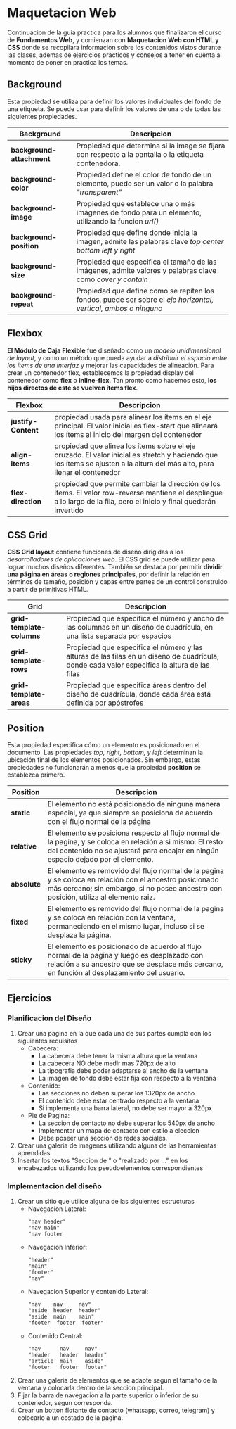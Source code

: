 # Maquetacion Web

Continuacion de la guia practica para los alumnos que finalizaron el curso de __Fundamentos Web__, y comienzan con __Maquetacion Web con HTML y CSS__ donde se recopilara informacion sobre los contenidos vistos durante las clases, ademas de ejercicios practicos y consejos a tener en cuenta al momento de poner en practica los temas.

## Background

Esta propiedad se utiliza para definir los valores individuales del fondo de una etiqueta. Se puede usar para definir los valores de una o de todas las siguientes propiedades.

| Background | Descripcion |
|--|--|
| __background-attachment__ | Propiedad que determina si la image se fijara con respecto a la pantalla o la etiqueta contenedora. |
| __background-color__ | Propiedad define el color de fondo de un elemento, puede ser un valor o la palabra _"transparent"_ |
| __background-image__ | Propiedad que establece una o más imágenes de fondo para un elemento, utilizando la funcion _url()_ |
| __background-position__ | Propiedad que define donde inicia la imagen, admite las palabras clave _top center bottom left y right_ |
| __background-size__ | Propiedad que especifica el tamaño de las imágenes, admite valores y palabras clave como _cover y contain_ |
| __background-repeat__ | Propiedad que define como se repiten los fondos, puede ser  sobre el _eje horizontal, vertical, ambos o ninguno_ |

## Flexbox

__El Módulo de Caja Flexible__ fue diseñado como un _modelo unidimensional de layout_, y como un método que pueda ayudar a _distribuir el espacio entre los ítems de una interfaz_ y mejorar las capacidades de alineación. Para crear un contenedor flex, establecemos la propiedad display del contenedor como __flex__ o __inline-flex__. Tan pronto como hacemos esto, __los hijos directos de este se vuelven ítems flex__.

| Flexbox |Descripcion|
|--|--|
| __justify-Content__ | propiedad usada para alinear los ítems en el eje principal. El valor inicial es flex-start que alineará los ítems al inicio del margen del contenedor |
| __align-items__ | propiedad que alinea los ítems sobre el eje cruzado. El valor inicial es stretch y haciendo que los ítems se ajusten a la altura del más alto, para llenar el contenedor |
| __flex-direction__ | propiedad que permite cambiar la dirección de los ítems. El valor row-reverse mantiene el despliegue a lo largo de la fila, pero el inicio y final quedarán invertido |

## CSS Grid

__CSS Grid layout__ contiene funciones de diseño dirigidas a los _desarrolladores de aplicaciones web_. El CSS grid se puede utilizar para lograr muchos diseños diferentes. También se destaca por permitir __dividir una página en áreas o regiones principales__, por definir la relación en términos de tamaño, posición y capas entre partes de un control construido a partir de primitivas HTML.

| Grid | Descripcion |
|--|--|
|__grid-template-columns__ | Propiedad que especifica el número y ancho de las columnas en un diseño de cuadrícula, en una lista separada por espacios |
|__grid-template-rows__ | Propiedad que especifica el número y las alturas de las filas en un diseño de cuadrícula, donde cada valor especifica la altura de las filas |
|__grid-template-areas__ | Propiedad que especifica áreas dentro del diseño de cuadrícula, donde cada área está definida por apóstrofes |

## Position

Esta propiedad especifica cómo un elemento es posicionado en el documento. Las propiedades _top, right, bottom, y left_ determinan la ubicación final de los elementos posicionados. Sin embargo, estas propiedades no funcionarán a menos que la propiedad __position__ se establezca primero.

| Position | Descripcion |
|--|--|
| __static__ | El elemento no está posicionado de ninguna manera especial, ya que siempre se posiciona de acuerdo con el flujo normal de la página
| __relative__ | El elemento se posiciona respecto al flujo normal de la pagina, y se coloca en relación a si mismo. El resto del contenido no se ajustará para encajar en ningún espacio dejado por el elemento. |
| __absolute__ | El elemento es removido del flujo normal de la pagina y se coloca en relación con el ancestro posicionado más cercano; sin embargo, si no posee ancestro con posición, utiliza al elemento raiz.
| __fixed__ | El elemento es removido del flujo normal de la pagina y se coloca en relación con la ventana, permaneciendo en el mismo lugar, incluso si se desplaza la página.
| __sticky__ | El elemento es posicionado de acuerdo al flujo normal de la pagina y luego es desplazado con relación a su ancestro que se desplace más cercano, en función al desplazamiento del usuario.

## Ejercicios

### Planificacion del Diseño

1. Crear una pagina en la que cada una de sus partes cumpla con los siguientes requisitos
    * Cabecera:
        * La cabecera debe tener la misma altura que la ventana
        * La cabecera NO debe medir mas 720px de alto
        * La tipografia debe poder adaptarse al ancho de la ventana
        * La imagen de fondo debe estar fija con respecto a la ventana
    * Contenido:
        * Las secciones no deben superar los 1320px de ancho
        * El contenido debe estar centrado respecto a la ventana
        * Si implementa una barra lateral, no debe ser mayor a 320px
    * Pie de Pagina:
        * La seccion de contacto no debe superar los 540px de ancho
        * Implementar un mapa de contacto con estilo a eleccion
        * Debe poseer una seccion de redes sociales.
2. Crear una galeria de imagenes utilizando alguna de las herramientas aprendidas
3. Insertar los textos "Seccion de " o "realizado por ..." en los encabezados utilizando los pseudoelementos correspondientes

### Implementacion del diseño

1. Crear un sitio que utilice alguna de las siguientes estructuras
    * Navegacion Lateral:
        ```
        "nav header"
        "nav main"
        "nav footer
        ```
    * Navegacion Inferior:
        ```
        "header"
        "main"
        "footer"
        "nav"
        ```
    * Navegacion Superior y contenido Lateral:
        ```
        "nav    nav     nav"
        "aside  header  header"
        "aside  main    main"
        "footer  footer  footer"
        ```
    * Contenido Central:
        ```
        "nav      nav     nav"
        "header   header  header"
        "article  main    aside"
        "footer   footer  footer"
        ```
2. Crear una galeria de elementos que se adapte segun el tamaño de la ventana y colocarla dentro de la seccion principal.
3. Fijar la barra de navegacion a la parte superior o inferior de su contenedor, segun corresponda.
4. Crear un botton flotante de contacto (whatsapp, correo, telegram) y colocarlo a un costado de la pagina.